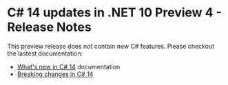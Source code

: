 # C# 14 updates in .NET 10 Preview 4 - Release Notes

This preview release does not contain new C# features. Please checkout the lastest documentation:

- [What's new in C# 14](https://learn.microsoft.com/dotnet/csharp/whats-new/csharp-14) documentation
- [Breaking changes in C# 14](https://learn.microsoft.com/dotnet/csharp/whats-new/breaking-changes/compiler%20breaking%20changes%20-%20dotnet%2010)
